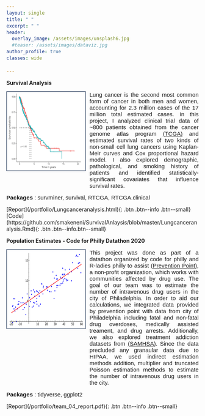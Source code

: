 ```yaml
---
layout: single
title: " "
excerpt: " "
header:
  overlay_image: /assets/images/unsplash6.jpg
  #teaser: /assets/images/dataviz.jpg
author_profile: true  
classes: wide 

--- 
```


<style>
.myDiv {  
  text-align: justify;
  font-size: 15px;
  font-family: Arial, Helvetica, sans-serif; 
  overflow: hidden;
}

p.clear {
  clear: both;
}
</style>   

**Survival Analysis**
<p>
<img src="/assets/images/survplot_test.png" style="float:left;width:200px;height:200px;margin-right:10px;border:1px solid #021a40;padding:3px;background-color:sand;"> <div class="myDiv">Lung cancer is the second most common form of cancer in both men and women, accounting for 2.3 million cases of the 17 million total estimated cases. In this project, I analyzed clinical trial data of ~800 patients obtained from the cancer genome atlas program <a href="https://www.cancer.gov/about-nci/organization/ccg/research/structural-genomics/tcga">(TCGA)</a> and estimated survival rates of two kinds of non-small cell lung cancers using Kaplan-Meir curves and Cox proportional hazard model. I also explored demographic, pathological, and smoking history of patients and identified statistically-significant covariates that influence survival rates.</div>
</p>

<p class="clear"><div class="myDiv"><strong>Packages</strong> : survminer, survival, RTCGA, RTCGA.clinical</div></p>
[Report](/portfolio/Lungcanceranalysis.html){: .btn .btn--info .btn--small}    [Code](https://github.com/smakeneni/SurvivalAnlaysis/blob/master/Lungcanceranalysis.Rmd){: .btn .btn--info.btn--small}
<br>

**Population Estimates - Code for Philly Datathon 2020**
<p>
<img src="/assets/images/Linear_regression.png" style="float:left;width:200px;height:200px;margin-right:10px;border:1px solid #021a40;padding:3px;background-color:sand;"> <div class="myDiv">This project was done as part of a datathon organized by code for philly and R-ladies philly to assist <a href="https://ppponline.org/">(Prevention Point)</a>, a non-profit organization, which works with communities affected by drug use. The goal of our team was to estimate the number of intravenous drug users in the city of Philadelphia. In order to aid our calculations, we integrated data provided by prevention point with data from city of Philadelphia including fatal and non-fatal drug overdoses, medically assisted treament, and drug arrests. Additionally, we also explored treatment addiction datasets from <a href="https://www.samhsa.gov">(SAMHSA)</a>. Since the data precluded any granaular data due to HIPAA, we used indirect estimation methods addition, multiplier and truncated Poisson estimation methods to estimate the number of intravenous drug users in the city.</div>
</p>

<p class="clear"><div class="myDiv"><strong>Packages</strong> : tidyverse, ggplot2</div></p>
[Report](/portfolio/team_04_report.pdf){: .btn .btn--info .btn--small}    
